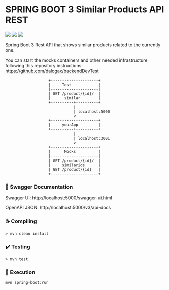 # SPRING BOOT 3 Similar Products API REST

![](https://img.shields.io/badge/docker-%230db7ed.svg?style=for-the-badge&logo=docker&logoColor=white)
![](https://img.shields.io/badge/Java-ED8B00?style=flat&logo=openjdk&logoColor=white)
![](https://img.shields.io/badge/SpringBoot-3-green)

Spring Boot 3 Rest API that shows similar products related to the currently one.


You can start the mocks containers and other needed infrastructure following this
repository instructions: https://github.com/dalogax/backendDevTest

```
                   +---------------------+
                   |     Test            |
                   |---------------------|
                   | GET /product/{id}/  |
                   |      similar        |
                   +----------+----------+
                              |
                              | localhost:5000
                              v
                   +---------------------+
                   |     yourApp         |
                   +----------+----------+
                              |
                              | localhost:3001
                              v
                   +---------------------+
                   |      Mocks          |
                   |---------------------|
                   | GET /product/{id}/  |
                   |     similarids      |
                   | GET /product/{id}   |
                   +---------------------+
```

### :bookmark_tabs: Swagger Documentation
Swagger UI: http://localhost:5000/swagger-ui.html

OpenAPI JSON: http://localhost:5000/v3/api-docs

### :coffee: Compiling
`> mvn clean install`

### :heavy_check_mark: Testing
`> mvn test`

### :rocket: Execution
`mvn spring-boot:run`
